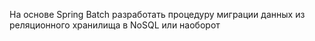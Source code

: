 На основе Spring Batch разработать процедуру миграции данных из реляционного хранилища в NoSQL или наоборот
